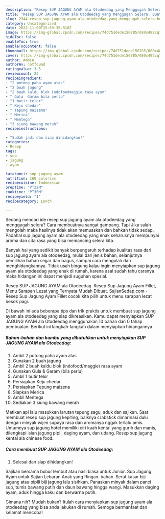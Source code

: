 ```yaml
---
description: "Resep SUP JAGUNG AYAM ala Otodeedag yang Menggugah Selera, Buat Buka Puasa Sempurna"
title: "Resep SUP JAGUNG AYAM ala Otodeedag yang Menggugah Selera, Buat Buka Puasa Sempurna"
slug: 2344-resep-sup-jagung-ayam-ala-otodeedag-yang-menggugah-selera-buat-buka-puasa-sempurna
category: Uncategorized
date: 2022-11-09T15:59:35.318Z
image: https://img-global.cpcdn.com/recipes/74d751dede150785/680x482cq70/sup-jagung-ayam-ala-otodeedag-foto-resep-utama.jpg
hideToc: false
enableToc: true
enableTocContent: false
thumbnail: https://img-global.cpcdn.com/recipes/74d751dede150785/680x482cq70/sup-jagung-ayam-ala-otodeedag-foto-resep-utama.jpg
cover: https://img-global.cpcdn.com/recipes/74d751dede150785/680x482cq70/sup-jagung-ayam-ala-otodeedag-foto-resep-utama.jpg
author: Admin
authorAv: notfound
ratingvalue: 3.5
reviewcount: 22
recipeingredient:
- "2 potong paha ayam atas"
- "2 buah jagung"
- "2 buah kaldu blok indofoodmaggie rasa ayam"
- " Gula  Garam bila perlu"
- "1 butir telor"
- " Keju chedar"
- " Tepung maizena"
- " Merica"
- " Mentega"
- "3 siung bawang merah"
recipeinstructions:

- "Sudah jadi dan siap dihidangkan!"
categories:
- Resep
tags:
- sup
- jagung
- ayam

katakunci: sup jagung ayam 
nutrition: 160 calories
recipecuisine: Indonesian
preptime: "PT22M"
cooktime: "PT30M"
recipeyield: "1"
recipecategory: Lunch

---
```



Sedang mencari ide resep sup jagung ayam ala otodeedag yang menggugah selera? Cara membuatnya sangat gampang. Tapi Jika salah mengolah maka hasilnya tidak akan memuaskan dan bahkan tidak sedap. Padahal sup jagung ayam ala otodeedag yang enak seharusnya mempunyai aroma dan cita rasa yang bisa memancing selera kita.


Banyak hal yang sedikit banyak berpengaruh terhadap kualitas rasa dari sup jagung ayam ala otodeedag, mulai dari jenis bahan, selanjutnya pemilihan bahan segar dan bagus, sampai cara mengolah dan menghidangkannya. Tidak usah bingung kalau ingin menyiapkan sup jagung ayam ala otodeedag yang enak di rumah, karena asal sudah tahu caranya maka hidangan ini dapat menjadi suguhan spesial.

Resep SUP JAGUNG AYAM ala Otodeedag. Resep Sup Jagung Ayam Fillet, Menu Sarapan Lezat yang Ternyata Mudah Dibuat. SajianSedap.com - Resep Sup Jagung Ayam Fillet cocok kita pilih untuk menu sarapan lezat besok pagi.


Di bawah ini ada beberapa tips dan trik praktis untuk membuat sup jagung ayam ala otodeedag yang siap dikreasikan. Kamu dapat menyiapkan SUP JAGUNG AYAM ala Otodeedag menggunakan 10 bahan dan 0 tahap pembuatan. Berikut ini langkah-langkah dalam menyiapkan hidangannya.

<!--inarticleads1-->

##### Bahan-bahan dan bumbu yang dibutuhkan untuk menyiapkan SUP JAGUNG AYAM ala Otodeedag:

1. Ambil 2 potong paha ayam atas
1. Gunakan 2 buah jagung
1. Ambil 2 buah kaldu blok (indofood/maggie) rasa ayam
1. Gunakan  Gula &amp; Garam (bila perlu)
1. Ambil 1 butir telor
1. Persiapkan  Keju chedar
1. Persiapkan  Tepung maizena
1. Siapkan  Merica
1. Ambil  Mentega
1. Sediakan 3 siung bawang merah


Matikan api lalu masukkan larutan tepung sagu, aduk dan sajikan. Saat membuat resep sup jagung kepiting, baiknya crabstick dimarinasi dulu dengan minyak wijen supaya rasa dan aromanya nggak terlalu amis. Umumnya sup jagung hotel memiliki ciri kuah kental yang gurih dan manis, dilengkapi isian jagung pipil, daging ayam, dan udang. Resep sup jagung kental ala chinese food. 

<!--inarticleads2-->

##### Cara membuat SUP JAGUNG AYAM ala Otodeedag:


1. Selesai dan siap dihidangkan!

Sajikan bersama bubur lembut atau nasi biasa untuk Junior. Sup Jagung Ayam untuk Sajian Lebaran Anak yang Ringan. bahan. Serut kasar biji jagung atau pipili biji jagung lalu sisihkan. Panaskan minyak dalam panci sup, tumis bawang putih dan daun bawang hingga wangi. Masukkan daging ayam, aduk hingga kaku dan berwarna putih. 

Gimana nih? Mudah bukan? Itulah cara menyiapkan sup jagung ayam ala otodeedag yang bisa anda lakukan di rumah. Semoga bermanfaat dan selamat mencoba!
